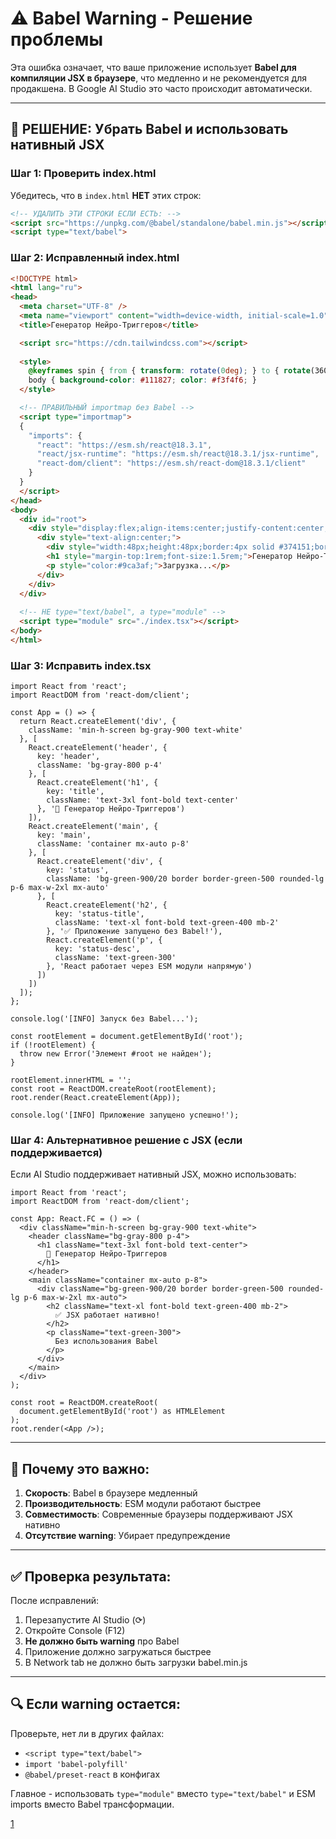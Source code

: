 # ⚠️ Babel Warning - Решение проблемы

Эта ошибка означает, что ваше приложение использует **Babel для компиляции JSX в браузере**, что медленно и не рекомендуется для продакшена. В Google AI Studio это часто происходит автоматически.

***

## 🔧 **РЕШЕНИЕ: Убрать Babel и использовать нативный JSX**

### **Шаг 1: Проверить index.html**

Убедитесь, что в `index.html` **НЕТ** этих строк:
```html
<!-- УДАЛИТЬ ЭТИ СТРОКИ ЕСЛИ ЕСТЬ: -->
<script src="https://unpkg.com/@babel/standalone/babel.min.js"></script>
<script type="text/babel">
```

### **Шаг 2: Исправленный index.html**

```html
<!DOCTYPE html>
<html lang="ru">
<head>
  <meta charset="UTF-8" />
  <meta name="viewport" content="width=device-width, initial-scale=1.0" />
  <title>Генератор Нейро-Триггеров</title>

  <script src="https://cdn.tailwindcss.com"></script>
  
  <style>
    @keyframes spin { from { transform: rotate(0deg); } to { rotate(360deg); } }
    body { background-color: #111827; color: #f3f4f6; }
  </style>

  <!-- ПРАВИЛЬНЫЙ importmap без Babel -->
  <script type="importmap">
  {
    "imports": {
      "react": "https://esm.sh/react@18.3.1",
      "react/jsx-runtime": "https://esm.sh/react@18.3.1/jsx-runtime",
      "react-dom/client": "https://esm.sh/react-dom@18.3.1/client"
    }
  }
  </script>
</head>
<body>
  <div id="root">
    <div style="display:flex;align-items:center;justify-content:center;min-height:100vh;">
      <div style="text-align:center;">
        <div style="width:48px;height:48px;border:4px solid #374151;border-top:4px solid #3b82f6;border-radius:50%;animation:spin 1s linear infinite;margin:0 auto;"></div>
        <h1 style="margin-top:1rem;font-size:1.5rem;">Генератор Нейро-Триггеров</h1>
        <p style="color:#9ca3af;">Загрузка...</p>
      </div>
    </div>
  </div>
  
  <!-- НЕ type="text/babel", а type="module" -->
  <script type="module" src="./index.tsx"></script>
</body>
</html>
```

### **Шаг 3: Исправить index.tsx**

```tsx
import React from 'react';
import ReactDOM from 'react-dom/client';

const App = () => {
  return React.createElement('div', { 
    className: 'min-h-screen bg-gray-900 text-white' 
  }, [
    React.createElement('header', { 
      key: 'header',
      className: 'bg-gray-800 p-4' 
    }, [
      React.createElement('h1', {
        key: 'title',
        className: 'text-3xl font-bold text-center'
      }, '🧠 Генератор Нейро-Триггеров')
    ]),
    React.createElement('main', {
      key: 'main',
      className: 'container mx-auto p-8'
    }, [
      React.createElement('div', {
        key: 'status',
        className: 'bg-green-900/20 border border-green-500 rounded-lg p-6 max-w-2xl mx-auto'
      }, [
        React.createElement('h2', {
          key: 'status-title',
          className: 'text-xl font-bold text-green-400 mb-2'
        }, '✅ Приложение запущено без Babel!'),
        React.createElement('p', {
          key: 'status-desc',
          className: 'text-green-300'
        }, 'React работает через ESM модули напрямую')
      ])
    ])
  ]);
};

console.log('[INFO] Запуск без Babel...');

const rootElement = document.getElementById('root');
if (!rootElement) {
  throw new Error('Элемент #root не найден');
}

rootElement.innerHTML = '';
const root = ReactDOM.createRoot(rootElement);
root.render(React.createElement(App));

console.log('[INFO] Приложение запущено успешно!');
```

### **Шаг 4: Альтернативное решение с JSX (если поддерживается)**

Если AI Studio поддерживает нативный JSX, можно использовать:

```tsx
import React from 'react';
import ReactDOM from 'react-dom/client';

const App: React.FC = () => (
  <div className="min-h-screen bg-gray-900 text-white">
    <header className="bg-gray-800 p-4">
      <h1 className="text-3xl font-bold text-center">
        🧠 Генератор Нейро-Триггеров
      </h1>
    </header>
    <main className="container mx-auto p-8">
      <div className="bg-green-900/20 border border-green-500 rounded-lg p-6 max-w-2xl mx-auto">
        <h2 className="text-xl font-bold text-green-400 mb-2">
          ✅ JSX работает нативно!
        </h2>
        <p className="text-green-300">
          Без использования Babel
        </p>
      </div>
    </main>
  </div>
);

const root = ReactDOM.createRoot(
  document.getElementById('root') as HTMLElement
);
root.render(<App />);
```

***

## 🎯 **Почему это важно:**

1. **Скорость**: Babel в браузере медленный
2. **Производительность**: ESM модули работают быстрее
3. **Совместимость**: Современные браузеры поддерживают JSX нативно
4. **Отсутствие warning**: Убирает предупреждение

***

## ✅ **Проверка результата:**

После исправлений:
1. Перезапустите AI Studio (⟳)
2. Откройте Console (F12)
3. **Не должно быть warning** про Babel
4. Приложение должно загружаться быстрее
5. В Network tab не должно быть загрузки babel.min.js

***

## 🔍 **Если warning остается:**

Проверьте, нет ли в других файлах:
- `<script type="text/babel">`
- `import 'babel-polyfill'`
- `@babel/preset-react` в конфигах

Главное - использовать `type="module"` вместо `type="text/babel"` и ESM imports вместо Babel трансформации.

[1](https://babeljs.io/docs/setup/)
